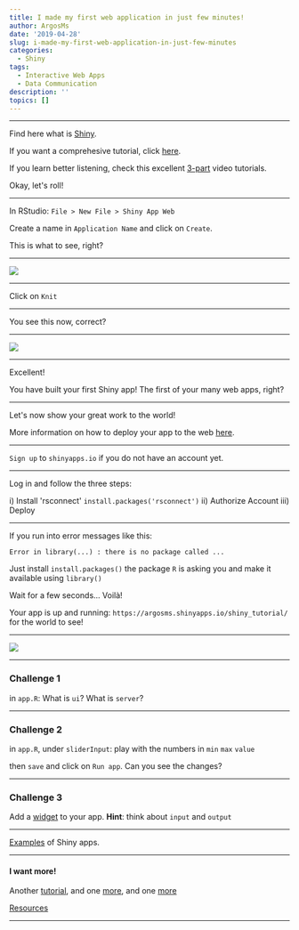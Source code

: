 ```yaml
---
title: I made my first web application in just few minutes!
author: ArgosMs
date: '2019-04-28'
slug: i-made-my-first-web-application-in-just-few-minutes
categories:
  - Shiny
tags:
  - Interactive Web Apps
  - Data Communication
description: ''
topics: []
---
```


***

Find here what is [Shiny](https://www.rstudio.com/products/shiny-2/).

If you want a comprehesive tutorial, click [here](https://shiny.rstudio.com/tutorial/written-tutorial/lesson1/).

If you learn better listening, check this excellent [3-part](https://shiny.rstudio.com/tutorial/) video tutorials.

Okay, let's roll!

***

In RStudio: `File > New File > Shiny App Web`

Create a name in `Application Name` and click on `Create`.

This is what to see, right?

***

![](C:/Users/NewUser/Documents/Shiny_Tutorial/Shiny_Tutorial_image_0.png)

***

Click on `Knit`

***

You see this now, correct?

***

![](C:/Users/NewUser/Documents/Shiny_Tutorial/Shiny_Tutorial_image_1.png)

***

Excellent! 

You have built your first Shiny app! The first of your many web apps, right?

***

Let's now show your great work to the world! 

More information on how to deploy your app to the web [here](https://shiny.rstudio.com/deploy/).

***

`Sign up` to `shinyapps.io` if you do not have an account yet.

***

Log in and follow the three steps:

i) Install 'rsconnect' `install.packages('rsconnect')`
ii) Authorize Account
iii) Deploy

***

If you run into error messages like this:

`Error in library(...) : there is no package called ...`

Just install `install.packages()` the package `R` is asking you 
and make it available using `library()`

Wait for a few seconds... Voilà!

Your app is up and running: `https://argosms.shinyapps.io/shiny_tutorial/` for the world to see!

***

![](C:/Users/NewUser/Documents/Shiny_Tutorial/Shiny_Tutorial_image_2.png)

***

### Challenge 1

in `app.R`: What is `ui`? What is `server`?

***

### Challenge 2

in `app.R`, under `sliderInput`: play with the numbers in `min` `max` `value`

then `save` and click on `Run app`. Can you see the changes?

***

### Challenge 3

Add a [widget](https://shiny.rstudio.com/gallery/widget-gallery.html) to your app.
**Hint**: think about `input` and `output`

***

[Examples](https://www.showmeshiny.com/) of Shiny apps.

***

#### I want more!

Another [tutorial](https://deanattali.com/blog/building-shiny-apps-tutorial/), and one [more](https://www.listendata.com/2018/02/shiny-tutorial-r.html), and one [more](http://zevross.com/blog/2016/04/19/r-powered-web-applications-with-shiny-a-tutorial-and-cheat-sheet-with-40-example-apps/)

[Resources](https://bookdown.org/weicheng/shinyTutorial/resources.html)

***

